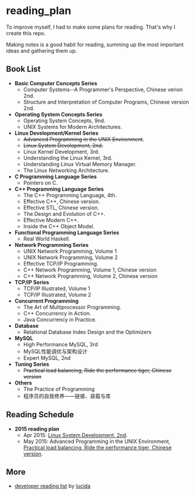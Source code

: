 # reading_plan
To improve myself, I had to make some plans for reading. That's why I create this repo.

Making notes is a good habit for reading, summing up the most important ideas and gathering them up.

## Book List

- **Basic Computer Concepts Series**
  - Computer Systems--A Programmer's Perspective, Chinese verion 2nd.
  - Structure and Interpretation of Computer Programs, Chinese version 2nd.
- **Operating System Concepts Series**
  - Operating System Concepts, 9nd.
  - UNIX Systems for Modern Architectures.
- **Linux Development/Kernel Series**
  - ~~Advanced Programming in the UNIX Environment~~.
  - ~~Linux System Development, 2nd.~~
  - Linux Kernel Development, 3rd.
  - Understanding the Linux Kernel, 3rd.
  - Understanding Linux Virtual Memory Manager.
  - The Linux Networking Architecture.
- **C Programming Language Series**
  - Pointers on C.
- **C++ Programming Language Series**
  - The C++ Programming Language, 4th.
  - Effective C++, Chinese version.
  - Effective STL, Chinese version.
  - The Design and Evolution of C++.
  - Effective Modern C++.
  - Inside the C++ Object Model.
- **Functional Programming Language Series**
  - Real World Haskell.
- **Network Programming Series**
  - UNIX Network Programming, Volume 1
  - UNIX Network Programming, Volume 2
  - Effective TCP/IP Programming.
  - C++ Network Programming, Volume 1, Chinese version
  - C++ Network Programming, Volume 2, Chinese version
- **TCP/IP Series**
  - TCP/IP Illustrated, Volume 1
  - TCP/IP Illustrated, Volume 2
- **Concurrent Programming**
  - The Art of Multiprocessor Programming.
  - C++ Concurrency in Action.
  - Java Concurrency in Practice.
- **Database**
  - Relational Database Index Design and the Optimizers
- **MySQL**
  - High Performance MySQL, 3rd
  - MySQL性能调优与架构设计
  - Expert MySQL, 2nd
- **Tuning Series**
  - ~~Practical load balancing, Ride the performance tiger, Chinese version~~
- **Others**
  - The Practice of Programming
  - 程序员的自我修养——链接、装载与库

## Reading Schedule
- **2015 reading plan**
  - Apr 2015: [Linux System Development, 2nd](https://github.com/yfnick2014/lsp).
  - May 2015: Advanced Programming in the UNIX Environment, [Practical load balancing, Ride the performance tiger, Chinese version](https://github.com/yfnick2014/plb).

## More
- [developer reading list](drlrbl.md)    by [lucida](http://zh.lucida.me/blog/developer-reading-list/)
